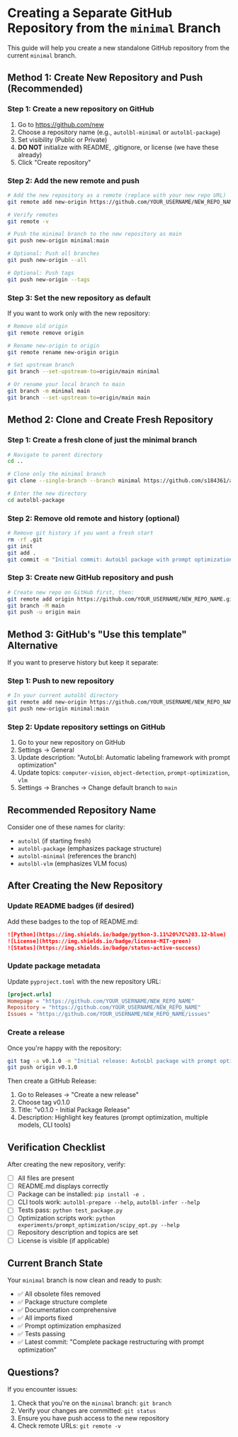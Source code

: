 # Creating a Separate GitHub Repository from the `minimal` Branch

This guide will help you create a new standalone GitHub repository from the current `minimal` branch.

## Method 1: Create New Repository and Push (Recommended)

### Step 1: Create a new repository on GitHub

1. Go to https://github.com/new
2. Choose a repository name (e.g., `autolbl-minimal` or `autolbl-package`)
3. Set visibility (Public or Private)
4. **DO NOT** initialize with README, .gitignore, or license (we have these already)
5. Click "Create repository"

### Step 2: Add the new remote and push

```bash
# Add the new repository as a remote (replace with your new repo URL)
git remote add new-origin https://github.com/YOUR_USERNAME/NEW_REPO_NAME.git

# Verify remotes
git remote -v

# Push the minimal branch to the new repository as main
git push new-origin minimal:main

# Optional: Push all branches
git push new-origin --all

# Optional: Push tags
git push new-origin --tags
```

### Step 3: Set the new repository as default

If you want to work only with the new repository:

```bash
# Remove old origin
git remote remove origin

# Rename new-origin to origin
git remote rename new-origin origin

# Set upstream branch
git branch --set-upstream-to=origin/main minimal

# Or rename your local branch to main
git branch -m minimal main
git branch --set-upstream-to=origin/main main
```

## Method 2: Clone and Create Fresh Repository

### Step 1: Create a fresh clone of just the minimal branch

```bash
# Navigate to parent directory
cd ..

# Clone only the minimal branch
git clone --single-branch --branch minimal https://github.com/s184361/autolbl.git autolbl-package

# Enter the new directory
cd autolbl-package
```

### Step 2: Remove old remote and history (optional)

```bash
# Remove git history if you want a fresh start
rm -rf .git
git init
git add .
git commit -m "Initial commit: AutoLbl package with prompt optimization"
```

### Step 3: Create new GitHub repository and push

```bash
# Create new repo on GitHub first, then:
git remote add origin https://github.com/YOUR_USERNAME/NEW_REPO_NAME.git
git branch -M main
git push -u origin main
```

## Method 3: GitHub's "Use this template" Alternative

If you want to preserve history but keep it separate:

### Step 1: Push to new repository

```bash
# In your current autolbl directory
git remote add new-origin https://github.com/YOUR_USERNAME/NEW_REPO_NAME.git
git push new-origin minimal:main
```

### Step 2: Update repository settings on GitHub

1. Go to your new repository on GitHub
2. Settings → General
3. Update description: "AutoLbl: Automatic labeling framework with prompt optimization"
4. Update topics: `computer-vision`, `object-detection`, `prompt-optimization`, `vlm`
5. Settings → Branches → Change default branch to `main`

## Recommended Repository Name

Consider one of these names for clarity:
- `autolbl` (if starting fresh)
- `autolbl-package` (emphasizes package structure)
- `autolbl-minimal` (references the branch)
- `autolbl-vlm` (emphasizes VLM focus)

## After Creating the New Repository

### Update README badges (if desired)

Add these badges to the top of README.md:

```markdown
![Python](https://img.shields.io/badge/python-3.11%20%7C%203.12-blue)
![License](https://img.shields.io/badge/license-MIT-green)
![Status](https://img.shields.io/badge/status-active-success)
```

### Update package metadata

Update `pyproject.toml` with the new repository URL:

```toml
[project.urls]
Homepage = "https://github.com/YOUR_USERNAME/NEW_REPO_NAME"
Repository = "https://github.com/YOUR_USERNAME/NEW_REPO_NAME"
Issues = "https://github.com/YOUR_USERNAME/NEW_REPO_NAME/issues"
```

### Create a release

Once you're happy with the repository:

```bash
git tag -a v0.1.0 -m "Initial release: AutoLbl package with prompt optimization"
git push origin v0.1.0
```

Then create a GitHub Release:
1. Go to Releases → "Create a new release"
2. Choose tag v0.1.0
3. Title: "v0.1.0 - Initial Package Release"
4. Description: Highlight key features (prompt optimization, multiple models, CLI tools)

## Verification Checklist

After creating the new repository, verify:

- [ ] All files are present
- [ ] README.md displays correctly
- [ ] Package can be installed: `pip install -e .`
- [ ] CLI tools work: `autolbl-prepare --help`, `autolbl-infer --help`
- [ ] Tests pass: `python test_package.py`
- [ ] Optimization scripts work: `python experiments/prompt_optimization/scipy_opt.py --help`
- [ ] Repository description and topics are set
- [ ] License is visible (if applicable)

## Current Branch State

Your `minimal` branch is now clean and ready to push:
- ✅ All obsolete files removed
- ✅ Package structure complete
- ✅ Documentation comprehensive
- ✅ All imports fixed
- ✅ Prompt optimization emphasized
- ✅ Tests passing
- ✅ Latest commit: "Complete package restructuring with prompt optimization"

## Questions?

If you encounter issues:
1. Check that you're on the `minimal` branch: `git branch`
2. Verify your changes are committed: `git status`
3. Ensure you have push access to the new repository
4. Check remote URLs: `git remote -v`
